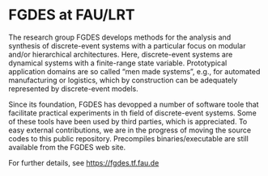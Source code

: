 # FGDES at FAU/LRT

The research group FGDES develops methods for the analysis and synthesis of discrete-event systems with a particular focus on modular and/or hierarchical architectures.  Here, discrete-event systems are dynamical systems with a finite-range state variable. Prototypical application domains are so called “men made systems”, e.g., for automated manufacturing or logistics, which by construction can be adequately represented by discrete-event models.

Since its foundation, FGDES has devopped a number of software toole that facilitate practical experiments in th field of discrete-event systems. Some of these tools have been used by third parties, which is appreciated. To easy external contributions, we are in the progress of moving the source codes to this public repository. Precompiles binaries/executable are still available from the FGDES web site.

For further details, see https://fgdes.tf.fau.de
